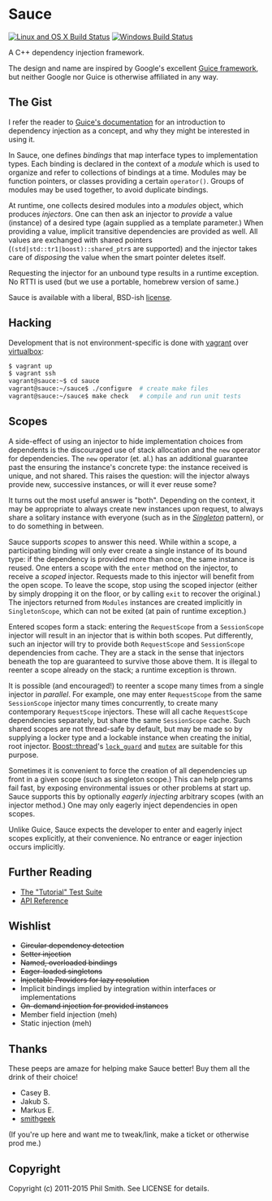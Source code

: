 # Sauce #

[![Linux and OS X Build Status][travis-badge]][travis]
[![Windows Build Status][appveyor-badge]][appveyor]

[travis-badge]: https://travis-ci.org/phs/sauce.png?branch=master
[travis]: https://travis-ci.org/phs/sauce
[appveyor-badge]: https://ci.appveyor.com/api/projects/status/wu0r3i4llt3jyc62
[appveyor]: https://ci.appveyor.com/project/phs/sauce

A C++ dependency injection framework.

The design and name are inspired by Google's excellent [Guice framework][google-guice],
but neither Google nor Guice is otherwise affiliated in any way.

[google-guice]: https://github.com/google/guice

## The Gist ##

I refer the reader to [Guice's documentation][guice-motivation] for an introduction to
dependency injection as a concept, and why they might be interested in using it.

In Sauce, one defines _bindings_ that map interface types to implementation types.  Each
binding is declared in the context of a _module_ which is used to organize and refer to
collections of bindings at a time.  Modules may be function pointers, or classes
providing a certain `operator()`.  Groups of modules may be used together, to avoid
duplicate bindings.

At runtime, one collects desired modules into a _modules_ object, which produces
_injectors_.  One can then ask an injector to _provide_ a value (instance) of a desired
type (again supplied as a template parameter.)  When providing a value, implicit
transitive dependencies are provided as well.  All values are exchanged with shared
pointers (`(std|std::tr1|boost)::shared_ptr`s are supported) and the injector takes care
of _disposing_ the value when the smart pointer deletes itself.

Requesting the injector for an unbound type results in a runtime exception.  No RTTI is
used (but we use a portable, homebrew version of same.)

Sauce is available with a liberal, BSD-ish [license][sauce-license].

[guice-motivation]: https://github.com/google/guice/wiki/Motivation
[sauce-license]: https://github.com/phs/sauce/blob/master/LICENSE

## Hacking ##

Development that is not environment-specific is done with [vagrant][vagrant] over
[virtualbox][virtualbox]:

```bash
$ vagrant up
$ vagrant ssh
vagrant@sauce:~$ cd sauce
vagrant@sauce:~/sauce$ ./configure  # create make files
vagrant@sauce:~/sauce$ make check   # compile and run unit tests
```

[vagrant]: http://www.vagrantup.com/
[virtualbox]: https://www.virtualbox.org/

## Scopes ##

A side-effect of using an injector to hide implementation choices from dependents is the
discouraged use of stack allocation and the `new` operator for dependencies.  The `new`
operator (et. al.) has an additional guarantee past the ensuring the instance's concrete
type: the instance received is unique, and not shared.  This raises the question: will
the injector always provide new, successive instances, or will it ever reuse some?

It turns out the most useful answer is "both".  Depending on the context, it may be
appropriate to always create new instances upon request, to always share a solitary
instance with everyone (such as in the [_Singleton_][singleton] pattern), or to do
something in between.

Sauce supports _scopes_ to answer this need.  While within a scope, a participating
binding will only ever create a single instance of its bound type: if the dependency is
provided more than once, the same instance is reused.  One enters a scope with the
`enter` method on the injector, to receive a _scoped_ injector.  Requests made to this
injector will benefit from the open scope.  To leave the scope, stop using the scoped
injector (either by simply dropping it on the floor, or by calling `exit` to recover the
original.)  The injectors returned from `Modules` instances are created implicitly in
`SingletonScope`, which can not be exited (at pain of runtime exception.)

Entered scopes form a stack: entering the `RequestScope` from a `SessionScope` injector
will result in an injector that is within both scopes.  Put differently, such an injector
will try to provide both `RequestScope` and `SessionScope` dependencies from cache.  They
are a stack in the sense that injectors beneath the top are guaranteed to survive those
above them.  It is illegal to reenter a scope already on the stack; a runtime exception
is thrown.

It is possible (and encouraged!) to reenter a scope many times from a single injector in
_parallel_.  For example, one may enter `RequestScope` from the same `SessionScope`
injector many times concurrently, to create many contemporary `RequestScope` injectors.
These will all cache `RequestScope` dependencies separately, but share the same
`SessionScope` cache.  Such shared scopes are not thread-safe by default, but may be made
so by supplying a locker type and a lockable instance when creating the initial, root
injector.  [Boost::thread][boost-thread]'s [`lock_guard`][boost-lock-guard] and
[`mutex`][boost-mutex] are suitable for this purpose.

Sometimes it is convenient to force the creation of all dependencies up front in a given
scope (such as singleton scope.)  This can help programs fail fast, by exposing
environmental issues or other problems at start up.  Sauce supports this by optionally
_eagerly injecting_ arbitrary scopes (with an injector method.)  One may only eagerly
inject dependencies in open scopes.

Unlike Guice, Sauce expects the developer to enter and eagerly inject scopes explicitly,
at their convenience.  No entrance or eager injection occurs implicitly.

[singleton]: http://en.wikipedia.org/wiki/Singleton_pattern
[boost-thread]: http://www.boost.org/doc/libs/1_47_0/doc/html/thread.html
[boost-lock-guard]: http://www.boost.org/doc/libs/1_47_0/doc/html/thread/synchronization.html#thread.synchronization.locks.lock_guard
[boost-mutex]: http://www.boost.org/doc/libs/1_47_0/doc/html/thread/synchronization.html#thread.synchronization.mutex_types.mutex

## Further Reading ##

* [The "Tutorial" Test Suite](https://github.com/phs/sauce/blob/master/test/tutorial_test.cc)
* [API Reference](http://phs.github.com/sauce/doxygen-doc/html/)

## Wishlist ##

* ~~Circular dependency detection~~
* ~~Setter injection~~
* ~~Named, overloaded bindings~~
* ~~Eager-loaded singletons~~
* ~~Injectable Providers for lazy resolution~~
* Implicit bindings implied by integration within interfaces or implementations
* ~~On-demand injection for provided instances~~
* Member field injection (meh)
* Static injection (meh)

## Thanks ##

These peeps are amaze for helping make Sauce better!  Buy them all the drink of their
choice!

* Casey B.
* Jakub S.
* Markus E.
* [smithgeek](https://github.com/smithgeek)

(If you're up here and want me to tweak/link, make a ticket or otherwise prod me.)

## Copyright ##

Copyright (c) 2011-2015 Phil Smith. See LICENSE for details.
